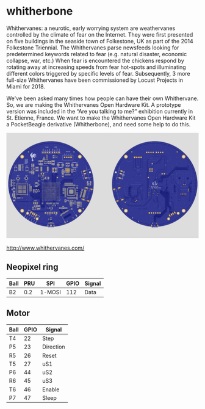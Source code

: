 # whitherbone

Whithervanes: a neurotic, early worrying system are weathervanes controlled by the climate of fear on the Internet. They were first presented on five buildings in the seaside town of Folkestone, UK as part of the 2014 Folkestone Triennial. The Whithervanes parse newsfeeds looking for predetermined keywords related to fear (e.g. natural disaster, economic collapse, war, etc.) When fear is encountered the chickens respond by rotating away at increasing speeds from fear hot-spots and illuminating different colors triggered by specific levels of fear. Subsequently, 3 more full-size Whithervanes have been commissioned by Locust Projects in Miami for 2018.

We've been asked many times how people can have their own Whithervane. So, we are making the Whithervanes Open Hardware Kit. A prototype version was included in the “Are you talking to me?” exhibition currently in St. Etienne, France. We want to make the Whithervanes Open Hardware Kit a PocketBeagle derivative (Whitherbone), and need some help to do this.

![whitherbone rendering](whitherbone.png "Whitherbone")


http://www.whithervanes.com/

## Neopixel ring

| Ball | PRU  | SPI     | GPIO | Signal |
| ---- | ---- | ------- | ---- | ------ |
| B2   | 0.2  | 1-MOSI  | 112  | Data   |

## Motor

| Ball | GPIO | Signal |
| ---- | ---- | ------ |
| T4   | 22   | Step |
| P5   | 23   | Direction |
| R5   | 26   | Reset |
| T5   | 27   | uS1 |
| P6   | 44   | uS2 |
| R6   | 45   | uS3 |
| T6   | 46   | Enable |
| P7   | 47   | Sleep
